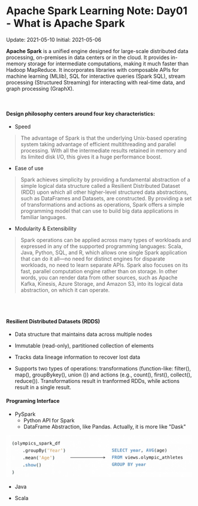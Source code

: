    Apache Spark Learning Note: Day01 - What is Apache Spark
==============================================================
Update: 2021-05-10
Initial: 2021-05-06

   **Apache Spark** is a unified engine designed for large-scale distributed data processing, on-premises in data centers or in the cloud. It provides in-memory storage for intermediate computations, making it much faster than Hadoop MapReduce. It incorporates libraries with composable APIs for machine learning (MLlib), SQL for interactive queries (Spark SQL), stream processing (Structured Streaming) for interacting with real-time data, and graph processing (GraphX).  

<br/>

#### Design philosophy centers around four key characteristics:  

* Speed     
> The advantage of Spark is that the underlying Unix-based operating system taking advantage of efficient multithreading and parallel processing. With all the intermediate results retained in memory and its limited disk I/O, this gives it a huge performance boost.     

* Ease of use     
> Spark achieves simplicity by providing a fundamental abstraction of a simple logical data structure called a Resilient Distributed Dataset (RDD) upon which all other higher-level structured data abstractions, such as DataFrames and Datasets, are constructed. By providing a set of transformations and actions as operations, Spark offers a simple programming model that can use to build big data applications in familiar languages.     

* Modularity & Extensibility     
> Spark operations can be applied across many types of workloads and expressed in any of the supported programming languages: Scala, Java, Python, SQL, and R, which allows one single Spark application that can do it all—no need for distinct engines for disparate workloads, no need to learn separate APIs. Spark also focuses on its fast, parallel computation engine rather than on storage. In other words, you can render data from other sources, such as Apache Kafka, Kinesis, Azure Storage, and Amazon S3, into its logical data abstraction, on which it can operate.     

<br/><br/>


#### Resilient Distributed Datasets (RDDS)  

* Data structure that maintains data across multiple nodes  

* Immutable (read-only), partitioned collection of elements  

* Tracks data lineage information to recover lost data  

* Supports two types of operations: transformations (function-like: filter(), map(), groupBykey(), union ()) and actions (e.g., count(), first(), collect(), reduce()). Transformations result in tranformed RDDs, while actions result in a single result.  


#### Programing Interface   

* PySpark  
	* Python API for Spark   
	* DataFrame Abstraction, like Pandas. Actually, it is more like "Dask"  

![PySpark Analogous of SQL](PySpark_Analogous_SQL.png)

* Java  

* Scala  





